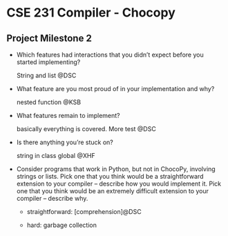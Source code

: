 # CSE 231 Compiler - Chocopy

## Project Milestone 2

- Which features had interactions that you didn’t expect before you started implementing?
  
  String and list @DSC

- What feature are you most proud of in your implementation and why?
  
  nested function @KSB

- What features remain to implement?
  
  basically everything is covered. More test @DSC

- Is there anything you’re stuck on?
  
  string in class global @XHF

- Consider programs that work in Python, but not in ChocoPy, involving strings or lists. Pick one that you think would be a straightforward extension to your compiler – describe how you would implement it. Pick one that you think would be an extremely difficult extension to your compiler – describe why.
  
  - straightforward: [comprehension]@DSC
  
  - hard: garbage collection